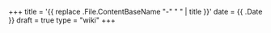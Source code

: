 +++
title = '{{ replace .File.ContentBaseName "-" " " | title }}'
date = {{ .Date }}
draft = true
type = "wiki"
+++
